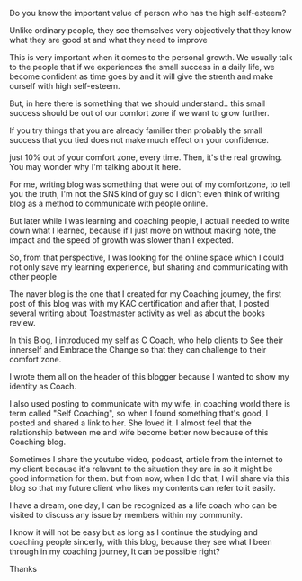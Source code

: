 

Do you know the important value of person who has the high self-esteem?

Unlike ordinary people, they see themselves very objectively that they know what they are good at and what they need to improve

This is very important when it comes to the personal growth. We usually talk to the people that if we experiences the small success in a daily life, we become confident as time goes by and it will give the strenth and make ourself with high self-esteem.

But, in here there is something that we should understand.. this small success should be out of our comfort zone if we want to grow further.

If you try things that you are already familier then probably the small success that you tied does not make much effect on your confidence. 

just 10% out of your comfort zone, every time. Then, it's the real growing. You may wonder why I'm talking about it here. 

For me, writing blog was something that were out of my comfortzone, to tell you the truth, I'm not the SNS kind of guy so I didn't even think of writing blog as a method to communicate with people online.

But later while I was learning and coaching people, I actuall needed to write down what I learned, because if I just move on without making note, the impact and the speed of growth was slower than I expected.

So, from that perspective, I was looking for the online space which I could not only save my learning experience, but sharing and communicating with other people

The naver blog is the one that I created for my Coaching journey, the first post of this blog was with my KAC certification and after that, I posted several writing about Toastmaster activity as well as about the books review.

In this Blog, I introduced my self as C Coach, who help clients to See their innerself and Embrace the Change so that they can challenge to their comfort zone.

I wrote them all on the header of this blogger because I wanted to show my identity as Coach.

I also used posting to communicate with my wife, in coaching world there is term called "Self Coaching", so when I found something that's good, I posted and shared a link to her. She loved it. I almost feel that the relationship between me and wife become better now because of this Coaching blog.

Sometimes I share the youtube video, podcast, article from the internet to my client because it's relavant to the situation they are in so it might be good information for them. but from now, when I do that, I will share via this blog so that my future client who likes my contents can refer to it easily.

I have a dream, one day, I can be recognized as a life coach who can be visited to discuss any issue by members within my community. 

I know it will not be easy but as long as I continue the studying and coaching people sincerly, with this blog, because they see what I been through in my coaching journey, It can be possible right?

Thanks

